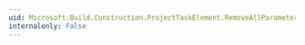 ```yaml
---
uid: Microsoft.Build.Construction.ProjectTaskElement.RemoveAllParameters
internalonly: False
---
```

